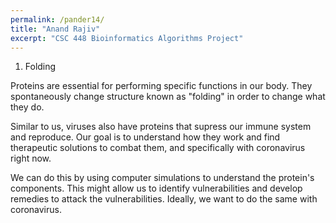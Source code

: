 ```yaml
---
permalink: /pander14/
title: "Anand Rajiv"
excerpt: "CSC 448 Bioinformatics Algorithms Project"
---
```


1. Folding 

Proteins are essential for performing specific functions in our body. They spontaneously change structure known as "folding" in order to change what they do. 

Similar to us, viruses also have proteins that supress our immune system and reproduce. Our goal is to understand how they work and find therapeutic solutions to combat them, and specifically with coronavirus right now. 

We can do this by using computer simulations to understand the protein's components. This might allow us to identify vulnerabilities and develop remedies to attack the vulnerabilities. Ideally, we want to do the same with coronavirus. 